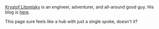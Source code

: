 [Krystof Litomisky](https://krystof.litomisky.com/) is an engineer, adventurer, and all-around good guy. His blog is [here](https://krystof.litomisky.com/).

This page sure feels like a hub with just a single spoke, doesn't it?
